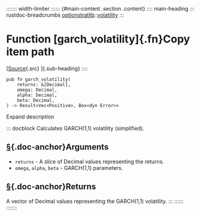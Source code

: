 ::::::: width-limiter
:::::: {#main-content .section .content}
:::: main-heading
::: rustdoc-breadcrumbs
[optionstratlib](../index.html)::[volatility](index.html)
:::

# Function [garch_volatility]{.fn}Copy item path

[[Source](../../src/optionstratlib/volatility/utils.rs.html#168-181){.src}
]{.sub-heading}
::::

``` {.rust .item-decl}
pub fn garch_volatility(
    returns: &[Decimal],
    omega: Decimal,
    alpha: Decimal,
    beta: Decimal,
) -> Result<Vec<Positive>, Box<dyn Error>>
```

Expand description

::: docblock
Calculates GARCH(1,1) volatility (simplified).

## [§](#arguments){.doc-anchor}Arguments

- `returns` - A slice of Decimal values representing the returns.
- `omega`, `alpha`, `beta` - GARCH(1,1) parameters.

## [§](#returns){.doc-anchor}Returns

A vector of Decimal values representing the GARCH(1,1) volatility.
:::
::::::
:::::::
